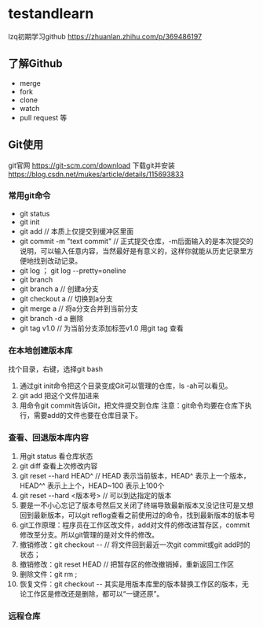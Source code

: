 # testandlearn
lzq初期学习github
https://zhuanlan.zhihu.com/p/369486197
## 了解Github
- merge
- fork
- clone
- watch
- pull request
等

## Git使用
git官网
https://git-scm.com/download
下载git并安装
https://blog.csdn.net/mukes/article/details/115693833

### 常用git命令
- git status
- git init
- git add <filename>  // 本质上仅提交到缓冲区里面
- git commit -m "text commit"  // 正式提交仓库，-m后面输入的是本次提交的说明，可以输入任意内容，当然最好是有意义的，这样你就能从历史记录里方便地找到改动记录。
- git log  ； git log --pretty=oneline
- git branch 
- git branch a // 创建a分支
- git checkout a // 切换到a分支
- git merge a // 将a分支合并到当前分支
- git branch -d a 删除
- git tag v1.0 // 为当前分支添加标签v1.0 用git tag 查看

### 在本地创建版本库
找个目录，右键，选择git bash
1. 通过git init命令把这个目录变成Git可以管理的仓库，ls -ah可以看见。
2. git add <filename> 把这个文件加进来
3. 用命令git commit告诉Git，把文件提交到仓库
注意：git命令均要在仓库下执行，需要add的文件也要在仓库目录下。
### 查看、回退版本库内容
1. 用git status 看仓库状态
2. git diff 查看上次修改内容
3. git reset --hard HEAD^  // HEAD 表示当前版本，HEAD^ 表示上一个版本，HEAD^^ 表示上上个，HEAD~100 表示上100个
4. git reset --hard <版本号> // 可以到达指定的版本
5. 要是一不小心忘记了版本号然后又关闭了终端导致最新版本又没记住可是又想回到最新版本，可以git reflog查看之前使用过的命令，找到最新版本的版本号
6. git工作原理：程序员在工作区改文件，add对文件的修改进暂存区，commit修改至分支。所以git管理的是对文件的修改。
7. 撤销修改：git checkout -- <file>  // 将文件回到最近一次git commit或git add时的状态；
8. 撤销修改：git reset HEAD <file>  // 把暂存区的修改撤销掉，重新返回工作区
9. 删除文件：git rm <file> ; 
10. 恢复文件：git checkout -- <file>其实是用版本库里的版本替换工作区的版本，无论工作区是修改还是删除，都可以“一键还原”。

### 远程仓库
